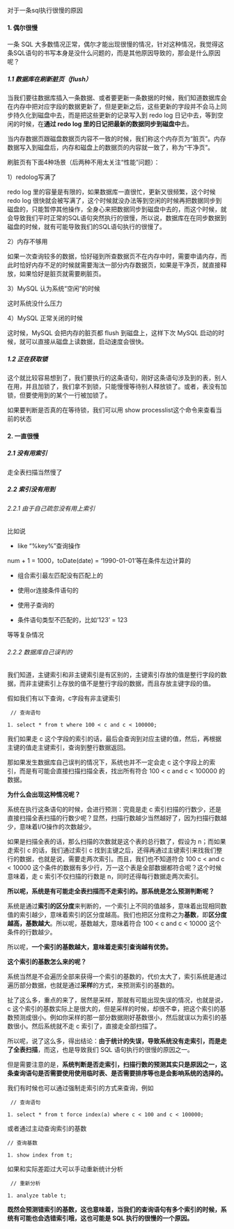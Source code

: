 对于一条sql执行很慢的原因



#### **1. 偶尔很慢**

一条 SQL 大多数情况正常，偶尔才能出现很慢的情况，针对这种情况，我觉得这条SQL语句的书写本身是没什么问题的，而是其他原因导致的，那会是什么原因呢？

##### 1.1 数据库在刷新脏页（flush）

当我们要往数据库插入一条数据、或者要更新一条数据的时候，我们知道数据库会在内存中把对应字段的数据更新了，但是更新之后，这些更新的字段并不会马上同步持久化到磁盘中去，而是把这些更新的记录写入到 redo log 日记中去，等到空闲的时候，在**通过 redo log 里的日记把最新的数据同步到磁盘中**去。



当内存数据页跟磁盘数据页内容不一致的时候，我们称这个内存页为“脏页”。内存数据写入到磁盘后，内存和磁盘上的数据页的内容就一致了，称为“干净页”。



刷脏页有下面4种场景（后两种不用太关注“性能”问题）：

1）redolog写满了

redo log 里的容量是有限的，如果数据库一直很忙，更新又很频繁，这个时候 redo log 很快就会被写满了，这个时候就没办法等到空闲的时候再把数据同步到磁盘的，只能暂停其他操作，全身心来把数据同步到磁盘中去的，而这个时候，就会导致我们平时正常的SQL语句突然执行的很慢，所以说，数据库在在同步数据到磁盘的时候，就有可能导致我们的SQL语句执行的很慢了。



2）内存不够用

如果一次查询较多的数据，恰好碰到所查数据页不在内存中时，需要申请内存，而此时恰好内存不足的时候就需要淘汰一部分内存数据页，如果是干净页，就直接释放，如果恰好是脏页就需要刷脏页。



3）MySQL 认为系统“空闲”的时候

这时系统没什么压力



4）MySQL 正常关闭的时候

这时候，MySQL 会把内存的脏页都 flush 到磁盘上，这样下次 MySQL 启动的时候，就可以直接从磁盘上读数据，启动速度会很快。



##### 1.2 正在获取锁

这个就比较容易想到了，我们要执行的这条语句，刚好这条语句涉及到的表，别人在用，并且加锁了，我们拿不到锁，只能慢慢等待别人释放锁了。或者，表没有加锁，但要使用到的某个一行被加锁了。



如果要判断是否真的在等待锁，我们可以用 show processlist这个命令来查看当前的状态



#### 2. 一直很慢

##### 2.1 没有用索引

走全表扫描当然慢了



##### 2.2 索引没有用到

###### 2.2.1 由于自己疏忽没有用上索引



比如说

- like “%key%”查询操作

num + 1 = 1000，toDate(date) = ‘1990-01-01’等在条件左边计算的

- 组合索引最左匹配没有匹配上的

- 使用or连接条件语句的

- 使用子查询的

- 条件语句类型不匹配的，比如‘123’ = 123



等等复杂情况



###### 2.2.2 数据库自己误判的

我们知道，主键索引和非主键索引是有区别的，主键索引存放的值是整行字段的数据，而非主键索引上存放的值不是整行字段的数据，而且存放主键字段的值。



假如我们有以下查询，c字段有非主键索引

```
 // 查询语句

1. select * from t where 100 < c and c < 100000; 
```



我们如果走 c 这个字段的索引的话，最后会查询到对应主键的值，然后，再根据主键的值走主键索引，查询到整行数据返回。

那如果发生数据库自己误判的情况下，系统也并不一定会走 c 这个字段上的索引，而是有可能会直接扫描扫描全表，找出所有符合 100 < c and c < 100000 的数据。



**为什么会出现这种情况呢？**

系统在执行这条语句的时候，会进行预测：究竟是走 c 索引扫描的行数少，还是直接扫描全表扫描的行数少呢？显然，扫描行数越少当然越好了，因为扫描行数越少，意味着I/O操作的次数越少。



如果是扫描全表的话，那么扫描的次数就是这个表的总行数了，假设为 n；而如果走索引 c 的话，我们通过索引 c 找到主键之后，还得再通过主键索引来找我们整行的数据，也就是说，需要走两次索引。而且，我们也不知道符合 100 c < and c < 10000 这个条件的数据有多少行，万一这个表是全部数据都符合呢？这个时候意味着，走 c 索引不仅扫描的行数是 n，同时还得每行数据走两次索引。



**所以呢，系统是有可能走全表扫描而不走索引的。那系统是怎么预测判断呢？**

系统是通过**索引的区分度**来判断的，一个索引上不同的值越多，意味着出现相同数值的索引越少，意味着索引的区分度越高。我们也把区分度称之为**基数**，即**区分度越高，基数越大**。所以呢，基数越大，意味着符合 100 < c and c < 10000 这个条件的行数越少。



所以呢，**一个索引的基数越大，意味着走索引查询越有优势。**



**这个索引的基数怎么来的呢？**

系统当然是不会遍历全部来获得一个索引的基数的，代价太大了，索引系统是通过遍历部分数据，也就是通过**采样**的方式，来预测索引的基数的。



扯了这么多，重点的来了，居然是采样，那就有可能出现失误的情况，也就是说，c 这个索引的基数实际上是很大的，但是采样的时候，却很不幸，把这个索引的基数预测成很小。例如你采样的那一部分数据刚好基数很小，然后就误以为索引的基数很小。然后系统就不走 c 索引了，直接走全部扫描了。

所以呢，说了这么多，得出结论：**由于统计的失误，导致系统没有走索引，而是走了全表扫描**，而这，也是导致我们 SQL 语句执行的很慢的原因之一。

但是需要注意的是，**系统判断是否走索引，扫描行数的预测其实只是原因之一，这条查询语句是否需要使用使用临时表、是否需要排序等也是会影响系统的选择的。**



我们有时候也可以通过强制走索引的方式来查询，例如

```
 // 查询语句

1. select * from t force index(a) where c < 100 and c < 100000; 
```



或者通过主动查询索引的基数

```
// 查询基数

1. show index from t; 
```



如果和实际差距过大可以手动重新统计分析

```
 // 重新分析

1. analyze table t; 
```



**既然会预测错索引的基数，这也意味着，当我们的查询语句有多个索引的时候，系统有可能也会选错索引哦，这也可能是 SQL 执行的很慢的一个原因。**